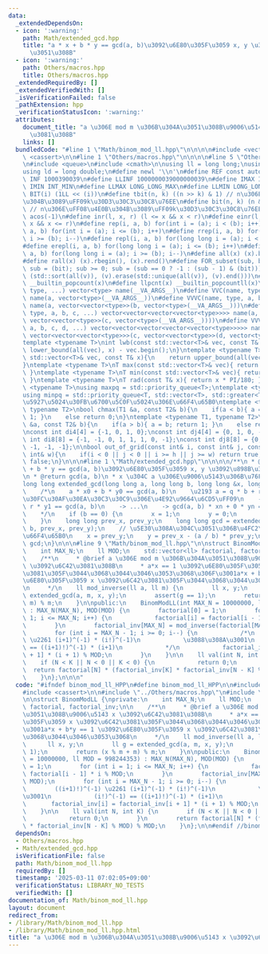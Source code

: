 ```yaml
---
data:
  _extendedDependsOn:
  - icon: ':warning:'
    path: Math/extended_gcd.hpp
    title: "a * x + b * y == gcd(a, b)\u3092\u6E80\u305F\u3059 x, y \u3092\u898B\u3064\
      \u3051\u308B"
  - icon: ':warning:'
    path: Others/macros.hpp
    title: Others/macros.hpp
  _extendedRequiredBy: []
  _extendedVerifiedWith: []
  _isVerificationFailed: false
  _pathExtension: hpp
  _verificationStatusIcon: ':warning:'
  attributes:
    document_title: "a \u306E mod m \u306B\u304A\u3051\u308B\u9006\u5143 x \u3092\u6C42\
      \u3081\u308B"
    links: []
  bundledCode: "#line 1 \"Math/binom_mod_ll.hpp\"\n\n\n\n#include <vector>\n#include\
    \ <cassert>\n\n#line 1 \"Others/macros.hpp\"\n\n\n\n#line 5 \"Others/macros.hpp\"\
    \n#include <queue>\n#include <cmath>\n\nusing ll = long long;\nusing lll = __int128_t;\n\
    using ld = long double;\n#define newl '\\n'\n#define REF const auto&\n#define\
    \ INF 1000390039\n#define LLINF 1000000039000000039\n#define IMAX INT_MAX\n#define\
    \ IMIN INT_MIN\n#define LLMAX LONG_LONG_MAX\n#define LLMIN LONG_LONG_MIN\n#define\
    \ BIT(i) (1LL << (i))\n#define tbit(n, k) ((n >> k) & 1) // n\u306E\uFF08\u4E0A\
    \u304B\u3089\uFF09k\u30D3\u30C3\u30C8\u76EE\n#define bit(n, k) (n & (1LL << (k)))\
    \ // n\u306E\uFF08\u4E0B\u304B\u3089\uFF09k\u30D3\u30C3\u30C8\u76EE\n#define PI\
    \ acos(-1)\n#define inr(l, x, r) (l <= x && x < r)\n#define einr(l, x, r) (l <=\
    \ x && x <= r)\n#define rep(i, a, b) for(int i = (a); i < (b); i++)\n#define erep(i,\
    \ a, b) for(int i = (a); i <= (b); i++)\n#define rrep(i, a, b) for(int i = (a);\
    \ i >= (b); i--)\n#define repl(i, a, b) for(long long i = (a); i < (b); i++)\n\
    #define erepl(i, a, b) for(long long i = (a); i <= (b); i++)\n#define rrepl(i,\
    \ a, b) for(long long i = (a); i >= (b); i--)\n#define all(x) (x).begin(), (x).end()\n\
    #define rall(x) (x).rbegin(), (x).rend()\n#define FOR_subset(sub, bit) for (ll\
    \ sub = (bit); sub >= 0; sub = (sub == 0 ? -1 : (sub - 1) & (bit)))\n#define UNIQUE(v)\
    \ (std::sort(all(v)), (v).erase(std::unique(all(v)), (v).end()))\n#define pcnt(x)\
    \ __builtin_popcount(x)\n#define llpcnt(x) __builtin_popcountll(x)\n#define VC(name,\
    \ type, ...) vector<type> name(__VA_ARGS__)\n#define VVC(name, type, a, ...) vector<vector<type>>\
    \ name(a, vector<type>(__VA_ARGS__))\n#define VVVC(name, type, a, b, ...) vector<vector<vector<type>>>\
    \ name(a, vector<vector<type>>(b, vector<type>(__VA_ARGS__)))\n#define VVVVC(name,\
    \ type, a, b, c, ...) vector<vector<vector<vector<type>>>> name(a, vector<vector<vector<type>>>(b,\
    \ vector<vector<type>>(c, vector<type>(__VA_ARGS__))))\n#define VVVVVC(name, type,\
    \ a, b, c, d, ...) vector<vector<vector<vector<vector<type>>>>> name(a, vector<vector<vector<vector<type>>>>(b,\
    \ vector<vector<vector<type>>>(c, vector<vector<type>>(d, vector<type>(__VA_ARGS__)))));\n\
    template <typename T>\nint lwb(const std::vector<T>& vec, const T& x){\n    return\
    \ lower_bound(all(vec), x) - vec.begin();\n}\ntemplate <typename T>\nint upb(const\
    \ std::vector<T>& vec, const T& x){\n    return upper_bound(all(vec), x) - vec.begin();\n\
    }\ntemplate <typename T>\nT max(const std::vector<T>& vec){ return *max_element(all(vec));\
    \ }\ntemplate <typename T>\nT min(const std::vector<T>& vec){ return *min_element(all(vec));\
    \ }\ntemplate <typename T>\nT rad(const T& x){ return x * PI/180; }\ntemplate\
    \ <typename T>\nusing maxpq = std::priority_queue<T>;\ntemplate <typename T>\n\
    using minpq = std::priority_queue<T, std::vector<T>, std::greater<T>>;\n// \u6700\
    \u5927\u5024\u30FB\u6700\u5C0F\u5024\u306E\u66F4\u65B0\ntemplate <typename T1,\
    \ typename T2>\nbool chmax(T1 &a, const T2& b){\n    if(a < b){ a = b; return\
    \ 1; }\n    else return 0;\n}\ntemplate <typename T1, typename T2>\nbool chmin(T1\
    \ &a, const T2& b){\n    if(a > b){ a = b; return 1; }\n    else return 0;\n}\n\
    \nconst int di4[4] = {-1, 0, 1, 0};\nconst int dj4[4] = {0, 1, 0, -1};\nconst\
    \ int di8[8] = {-1, -1, 0, 1, 1, 1, 0, -1};\nconst int dj8[8] = {0, 1, 1, 1, 0,\
    \ -1, -1, -1};\n\nbool out_of_grid(const int& i, const int& j, const int& h, const\
    \ int& w){\n    if(i < 0 || j < 0 || i >= h || j >= w) return true;\n    return\
    \ false;\n}\n\n\n#line 1 \"Math/extended_gcd.hpp\"\n\n\n\n/**\n * @brief a * x\
    \ + b * y == gcd(a, b)\u3092\u6E80\u305F\u3059 x, y \u3092\u898B\u3064\u3051\u308B\
    \n * @return gcd(a, b)\n * x \u304C a \u306E\u9006\u5143\u306B\u76F8\u5F53\n */\n\
    long long extended_gcd(long long a, long long b, long long &x, long long &y) {\n\
    \    /*\n    a * x0 + b * y0 == gcd(a, b)\n    \u2193 a = q * b + r\uFF08\u30E6\
    \u30FC\u30AF\u30EA\u30C3\u30C9\u306E\u4E92\u9664\u6CD5\uFF09\n    -> b * x1 +\
    \ r * y1 == gcd(a, b)\n    -> ...\n    -> gcd(a, b) * xn + 0 * yn == gcd(a, b)\n\
    \    */\n    if (b == 0) {\n        x = 1;\n        y = 0;\n        return a;\n\
    \    }\n    long long prev_x, prev_y;\n    long long gcd = extended_gcd(b, a %\
    \ b, prev_x, prev_y);\n    // \u5E30\u308A\u304C\u3051\u306B\u4FC2\u6570\u3092\
    \u66F4\u65B0\n    x = prev_y;\n    y = prev_x - (a / b) * prev_y;\n    \n    return\
    \ gcd;\n}\n\n\n#line 9 \"Math/binom_mod_ll.hpp\"\n\nstruct BinomModLL {\nprivate:\n\
    \    int MAX_N;\n    ll MOD;\n    std::vector<ll> factorial, factorial_inv;\n\n\
    \    /**\n     * @brief a \u306E mod m \u306B\u304A\u3051\u308B\u9006\u5143 x\
    \ \u3092\u6C42\u3081\u308B\n     * a*x == 1 \u3092\u6E80\u305F\u3059 x \u3092\u6C42\
    \u3081\u305F\u3044\u3068\u3044\u3046\u3053\u3068\u306F\u3001a*x + b*y == 1 \u3092\
    \u6E80\u305F\u3059 x \u3092\u6C42\u3081\u305F\u3044\u3068\u3044\u3046\u3053\u3068\
    \n     */\n    ll mod_inverse(ll a, ll m) {\n        ll x, y;\n        ll g =\
    \ extended_gcd(a, m, x, y);\n        assert(g == 1);\n        return (x % m +\
    \ m) % m;\n    }\n\npublic:\n    BinomModLL(int MAX_N = 10000000, ll MOD = 998244353)\
    \ : MAX_N(MAX_N), MOD(MOD) {\n        factorial[0] = 1;\n        for (int i =\
    \ 1; i <= MAX_N; i++) {\n            factorial[i] = factorial[i - 1] * i % MOD;\n\
    \        }\n        factorial_inv[MAX_N] = mod_inverse(factorial[MAX_N], MOD);\n\
    \        for (int i = MAX_N - 1; i >= 0; i--) {\n            /*\n            ((i+1)!)^(-1)\
    \ \u2261 (i+1)^(-1) * (i!)^(-1)\n            \u3088\u308A\u3001\n            (i!)^(-1)\
    \ == ((i+1)!)^(-1) * (i+1)\n            */\n            factorial_inv[i] = factorial_inv[i\
    \ + 1] * (i + 1) % MOD;\n        }\n    }\n\n    ll val(int N, int K) {\n    \
    \    if (N < K || N < 0 || K < 0) {\n            return 0;\n        }\n      \
    \  return factorial[N] * (factorial_inv[K] * factorial_inv[N - K] % MOD) % MOD;\n\
    \    }\n};\n\n\n"
  code: "#ifndef binom_mod_ll_HPP\n#define binom_mod_ll_HPP\n\n#include <vector>\n\
    #include <cassert>\n\n#include \"../Others/macros.hpp\"\n#include \"extended_gcd.hpp\"\
    \n\nstruct BinomModLL {\nprivate:\n    int MAX_N;\n    ll MOD;\n    std::vector<ll>\
    \ factorial, factorial_inv;\n\n    /**\n     * @brief a \u306E mod m \u306B\u304A\
    \u3051\u308B\u9006\u5143 x \u3092\u6C42\u3081\u308B\n     * a*x == 1 \u3092\u6E80\
    \u305F\u3059 x \u3092\u6C42\u3081\u305F\u3044\u3068\u3044\u3046\u3053\u3068\u306F\
    \u3001a*x + b*y == 1 \u3092\u6E80\u305F\u3059 x \u3092\u6C42\u3081\u305F\u3044\
    \u3068\u3044\u3046\u3053\u3068\n     */\n    ll mod_inverse(ll a, ll m) {\n  \
    \      ll x, y;\n        ll g = extended_gcd(a, m, x, y);\n        assert(g ==\
    \ 1);\n        return (x % m + m) % m;\n    }\n\npublic:\n    BinomModLL(int MAX_N\
    \ = 10000000, ll MOD = 998244353) : MAX_N(MAX_N), MOD(MOD) {\n        factorial[0]\
    \ = 1;\n        for (int i = 1; i <= MAX_N; i++) {\n            factorial[i] =\
    \ factorial[i - 1] * i % MOD;\n        }\n        factorial_inv[MAX_N] = mod_inverse(factorial[MAX_N],\
    \ MOD);\n        for (int i = MAX_N - 1; i >= 0; i--) {\n            /*\n    \
    \        ((i+1)!)^(-1) \u2261 (i+1)^(-1) * (i!)^(-1)\n            \u3088\u308A\
    \u3001\n            (i!)^(-1) == ((i+1)!)^(-1) * (i+1)\n            */\n     \
    \       factorial_inv[i] = factorial_inv[i + 1] * (i + 1) % MOD;\n        }\n\
    \    }\n\n    ll val(int N, int K) {\n        if (N < K || N < 0 || K < 0) {\n\
    \            return 0;\n        }\n        return factorial[N] * (factorial_inv[K]\
    \ * factorial_inv[N - K] % MOD) % MOD;\n    }\n};\n\n#endif //binom_mod_ll_HPP"
  dependsOn:
  - Others/macros.hpp
  - Math/extended_gcd.hpp
  isVerificationFile: false
  path: Math/binom_mod_ll.hpp
  requiredBy: []
  timestamp: '2025-03-11 07:02:05+09:00'
  verificationStatus: LIBRARY_NO_TESTS
  verifiedWith: []
documentation_of: Math/binom_mod_ll.hpp
layout: document
redirect_from:
- /library/Math/binom_mod_ll.hpp
- /library/Math/binom_mod_ll.hpp.html
title: "a \u306E mod m \u306B\u304A\u3051\u308B\u9006\u5143 x \u3092\u6C42\u3081\u308B"
---
```

